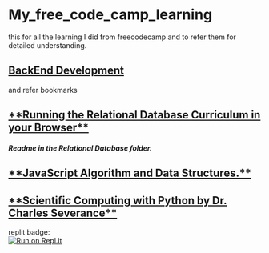 # My_free_code_camp_learning
this for all the learning I did from freecodecamp and to refer them for detailed understanding.

## [BackEnd Development](https://www.freecodecamp.org/learn/back-end-development-and-apis/)
and refer bookmarks

<h2><a href="https://forum.freecodecamp.org/t/running-the-relational-database-curriculum-in-your-browser/500231">**Running the Relational Database Curriculum in your Browser**</a></h2>
<h5>Readme in the Relational Database folder.</h5>

<h2><a href="https://www.freecodecamp.org/learn/javascript-algorithms-and-data-structures/">**JavaScript Algorithm and Data Structures.**</a></h2>

<h2><a href="https://www.freecodecamp.org/learn/scientific-computing-with-python/">**Scientific Computing with Python by Dr. Charles Severance**</a></h2>


replit badge:
<br>
[![Run on Repl.it](https://replit.com/badge/github/pranjal779/undefined)](https://replit.com/new/github/pranjal779/undefined)
